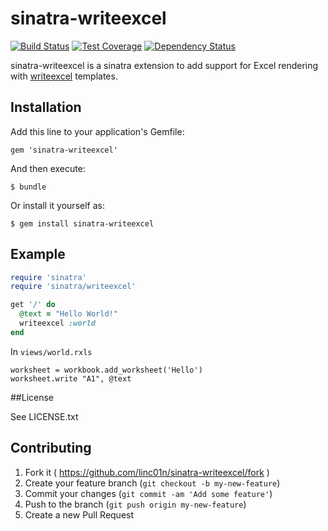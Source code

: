 # sinatra-writeexcel
[![Build Status](https://travis-ci.org/linc01n/sinatra-writeexcel.svg?branch=master)](https://travis-ci.org/linc01n/sinatra-writeexcel)
[![Test Coverage](https://codeclimate.com/github/linc01n/sinatra-writeexcel/badges/coverage.svg)](https://codeclimate.com/github/linc01n/sinatra-writeexcel)
[![Dependency Status](https://gemnasium.com/linc01n/sinatra-writeexcel.svg)](https://gemnasium.com/linc01n/sinatra-writeexcel)


sinatra-writeexcel is a sinatra extension to add support for Excel rendering with [writeexcel](https://github.com/cxn03651/writeexcel) templates.

## Installation

Add this line to your application's Gemfile:

    gem 'sinatra-writeexcel'

And then execute:

    $ bundle

Or install it yourself as:

    $ gem install sinatra-writeexcel

## Example

```ruby
require 'sinatra'
require 'sinatra/writeexcel'

get '/' do
  @text = "Hello World!"
  writeexcel :world
end
```

In `views/world.rxls`
```
worksheet = workbook.add_worksheet('Hello')
worksheet.write "A1", @text
```

##License

See LICENSE.txt

## Contributing

1. Fork it ( https://github.com/linc01n/sinatra-writeexcel/fork )
2. Create your feature branch (`git checkout -b my-new-feature`)
3. Commit your changes (`git commit -am 'Add some feature'`)
4. Push to the branch (`git push origin my-new-feature`)
5. Create a new Pull Request
